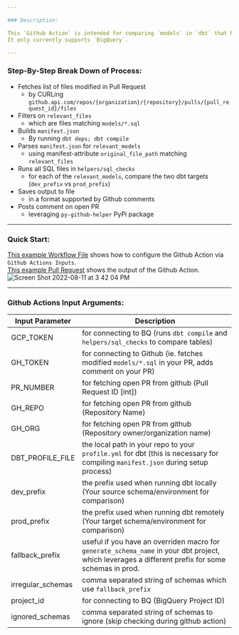 ```yaml
---

### Description:

This `Github Action` is intended for comparing `models` in `dbt` that have changed during an open PR.  
It only currently supports `BigQuery`.

---
```


### Step-By-Step Break Down of Process:  
  
- Fetches list of files modified in Pull Request
  - by CURLing `github.api.com/repos/{organization}/{repository}/pulls/{pull_request_id}/files`
- Filters on `relevant_files`
  - which are files matching `models/*.sql`
- Builds `manifest.json`
  - By running `dbt deps; dbt compile`
- Parses `manifest.json` for `relevant_models`
  - using manifest-attribute `original_file_path` matching `relevant_files`
- Runs all SQL files in `helpers/sql_checks`
  - for each of the `relevant_models`, compare the two dbt targets (`dev_prefix` vs `prod_prefix`)
- Saves output to file
  - in a format supported by Github comments
- Posts comment on open PR
  - leveraging `py-github-helper` PyPi package

---  

### Quick Start:

[This example Workflow File](https://github.com/org-not-included/dbt_example/blob/main/.github/workflows/main.yml) shows how to configure the Github Action via `Github Actions Inputs`.  
[This example Pull Request](https://github.com/org-not-included/dbt_example/pull/2) shows the output of the Github Action.  
![Screen Shot 2022-08-11 at 3 42 04 PM](https://user-images.githubusercontent.com/101577043/184239324-9384b0d2-0d32-4a17-8b5b-41b59b78038e.png)

---  

### Github Actions Input Arguments:

  
| Input Parameter             | Description                                                                                                                                        |  
|-----------------------------|----------------------------------------------------------------------------------------------------------------------------------------------------|
| GCP_TOKEN                   | for connecting to BQ (runs `dbt compile` and `helpers/sql_checks` to compare tables)                                                               |  
| GH_TOKEN                    | for connecting to Github (ie. fetches modified `models/*.sql` in your PR, adds comment on your PR)                                                 |  
| PR_NUMBER                   | for fetching open PR from github (Pull Request ID \[int\])                                                                                         |  
| GH_REPO                     | for fetching open PR from github (Repository Name)                                                                                                 |  
| GH_ORG                      | for fetching open PR from github (Repository owner/organization name)                                                                              |  
| DBT_PROFILE_FILE            | the local path in your repo to your `profile.yml` for dbt (this is necessary for compiling `manifest.json` during setup process)                   |  
| dev_prefix                  | the prefix used when running dbt locally (Your source schema/environment for comparison)                                                           |  
| prod_prefix                 | the prefix used when running dbt remotely (Your target schema/environment for comparison)                                                          |  
| fallback_prefix             | useful if you have an overriden macro for `generate_schema_name` in your dbt project, which leverages a different prefix for some schemas in prod. |  
| irregular_schemas           | comma separated string of schemas which use `fallback_prefix`                                                                                      |  
| project_id                  | for connecting to BQ (BigQuery Project ID)                                                                                                         |
| ignored_schemas             | comma separated string of schemas to ignore (skip checking during github action)                                                                   |  
  